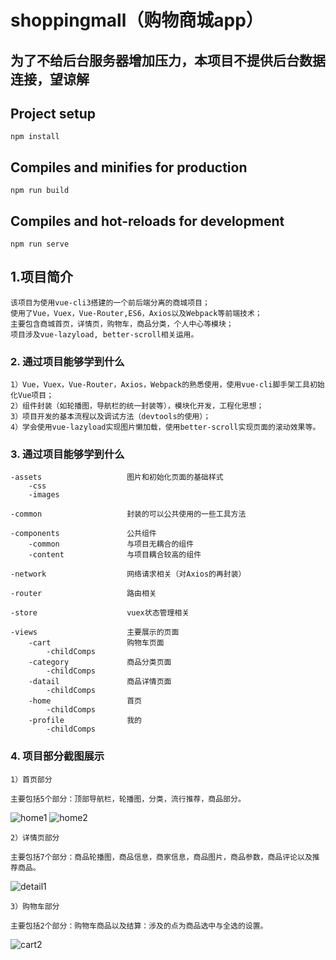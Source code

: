 # shoppingmall（购物商城app）
## 为了不给后台服务器增加压力，本项目不提供后台数据连接，望谅解
## Project setup
```
npm install
```

## Compiles and minifies for production
```
npm run build
```

## Compiles and hot-reloads for development
```
npm run serve
```
## 1.项目简介
```
该项目为使用vue-cli3搭建的一个前后端分离的商城项目；
使用了Vue，Vuex，Vue-Router,ES6，Axios以及Webpack等前端技术；
主要包含商城首页，详情页，购物车，商品分类，个人中心等模块；
项目涉及vue-lazyload, better-scroll相关运用。
```

### 2. 通过项目能够学到什么
```
1）Vue，Vuex，Vue-Router，Axios，Webpack的熟悉使用，使用vue-cli脚手架工具初始化Vue项目；
2）组件封装（如轮播图，导航栏的统一封装等），模块化开发，工程化思想；
3）项目开发的基本流程以及调试方法（devtools的使用）；
4）学会使用vue-lazyload实现图片懒加载，使用better-scroll实现页面的滚动效果等。
```
### 3. 通过项目能够学到什么
```
-assets                   图片和初始化页面的基础样式
    -css
    -images

-common                   封装的可以公共使用的一些工具方法

-components               公共组件
    -common               与项目无耦合的组件
    -content              与项目耦合较高的组件

-network                  网络请求相关（对Axios的再封装）

-router                   路由相关

-store                    vuex状态管理相关

-views                    主要展示的页面
    -cart                 购物车页面
        -childComps
    -category             商品分类页面
        -childComps        
    -datail               商品详情页面
        -childComps
    -home                 首页
        -childComps
    -profile              我的
        -childComps
  ```

### 4. 项目部分截图展示
```
1）首页部分

主要包括5个部分：顶部导航栏，轮播图，分类，流行推荐，商品部分。
```
 ![home1](https://img-blog.csdnimg.cn/2020112510121544.png?x-oss-process=image/watermark,type_ZmFuZ3poZW5naGVpdGk,shadow_10,text_aHR0cHM6Ly9ibG9nLmNzZG4ubmV0L3FxXzM3MTU1NTgy,size_16,color_FFFFFF,t_70)
 ![home2](https://img-blog.csdnimg.cn/20201125101315573.png?x-oss-process=image/watermark,type_ZmFuZ3poZW5naGVpdGk,shadow_10,text_aHR0cHM6Ly9ibG9nLmNzZG4ubmV0L3FxXzM3MTU1NTgy,size_16,color_FFFFFF,t_70)
```
2）详情页部分

主要包括7个部分：商品轮播图，商品信息，商家信息，商品图片，商品参数，商品评论以及推荐商品。
```
 ![detail1](https://img-blog.csdnimg.cn/20201125101430211.png?x-oss-process=image/watermark,type_ZmFuZ3poZW5naGVpdGk,shadow_10,text_aHR0cHM6Ly9ibG9nLmNzZG4ubmV0L3FxXzM3MTU1NTgy,size_16,color_FFFFFF,t_70)
```
3）购物车部分

主要包括2个部分：购物车商品以及结算：涉及的点为商品选中与全选的设置。
```
 ![cart2](https://img-blog.csdnimg.cn/20201125101642320.png?x-oss-process=image/watermark,type_ZmFuZ3poZW5naGVpdGk,shadow_10,text_aHR0cHM6Ly9ibG9nLmNzZG4ubmV0L3FxXzM3MTU1NTgy,size_16,color_FFFFFF,t_70)


